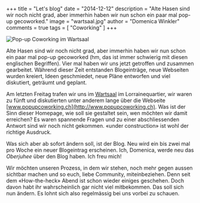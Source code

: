 +++
title = "Let's blog"
date = "2014-12-12"
description = "Alte Hasen sind wir noch nicht grad, aber immerhin haben wir nun schon ein paar mal pop-up gecoworked."
image = "wartsaal.jpg"
author = "Domenica Winkler"
comments = true
tags = [ "Coworking" ]
+++

![Pop-up Coworking im Wartsaal](/assets/blog/14-12-12-lets-blog/wartsaal.jpg)

Alte Hasen sind wir noch nicht grad, aber immerhin haben wir nun schon ein paar mal pop-up gecoworked (hm, das ist immer schwierig mit diesen englischen Begriffen). Vier mal haben wir uns jetzt getroffen und zusammen gearbeitet. Während dieser Zeit entstanden Blogeinträge, neue Webseiten wurden kreiert, Ideen geschmiedet, neue Pläne entworfen und viel diskutiert, geträumt und geplant. 

Am letzten Freitag trafen wir uns im [Wartsaal](http://www.wartsaal-kaffee.ch) im Lorrainequartier, wir waren zu fünft und diskutierten unter anderem lange über die Webseite [www.popupcoworking.ch](http://www.popupcoworking.ch). Was ist der Sinn dieser Homepage, wie soll sie gestaltet sein, wen möchten wir damit erreichen? Es waren spannende Fragen und zu einer abschliessenden Antwort sind wir noch nicht gekommen. «under construction» ist wohl der richtige Ausdruck. 

Was sich aber ab sofort ändern soll, ist der Blog. Neu wird ein bis zwei mal pro Woche ein neuer Blogeintrag erscheinen. Ich, Domenica, werde neu das *Oberjuhee* über den Blog haben. Ich freu mich!

Wir möchten unseren Prozess, in dem wir stehen, noch mehr gegen aussen sichtbar machen und so euch, liebe Community, miteinbeziehen. Denn seit dem «How-the-heck» Abend ist schon wieder einiges geschehen. Doch davon habt ihr wahrscheinlich gar nicht viel mitbekommen. Das soll sich nun ändern. Es lohnt sich also regelmässig bei uns vorbei zu schauen.
